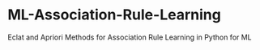 # ML-Association-Rule-Learning
Eclat and Apriori Methods for Association Rule Learning in Python for ML
